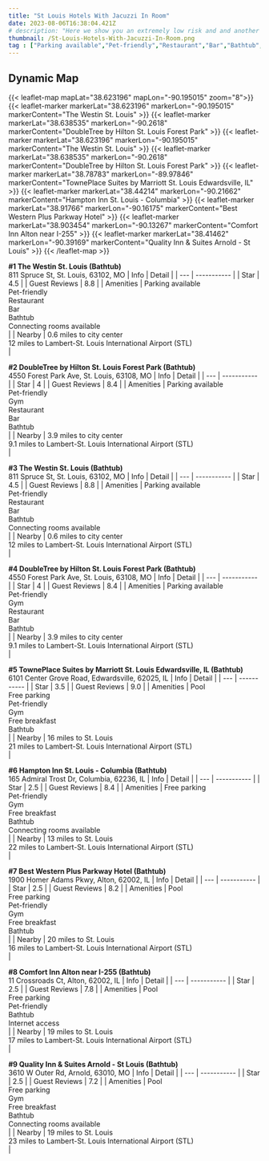 ```yaml
---
title: "St Louis Hotels With Jacuzzi In Room"
date: 2023-08-06T16:38:04.421Z
# description: "Here we show you an extremely low risk and and another medium risk approach to earn passive income "
thumbnail: /St-Louis-Hotels-With-Jacuzzi-In-Room.png
tag : ["Parking available","Pet-friendly","Restaurant","Bar","Bathtub","Connecting rooms available","Gym","Pool","Free parking","Free breakfast","Internet access"]
---
```


## Dynamic Map
{{< leaflet-map  mapLat="38.623196" mapLon="-90.195015" zoom="8">}}
    {{< leaflet-marker markerLat="38.623196" markerLon="-90.195015" markerContent="The Westin St. Louis" >}}
    {{< leaflet-marker markerLat="38.638535" markerLon="-90.2618" markerContent="DoubleTree by Hilton St. Louis Forest Park" >}}
    {{< leaflet-marker markerLat="38.623196" markerLon="-90.195015" markerContent="The Westin St. Louis" >}}
    {{< leaflet-marker markerLat="38.638535" markerLon="-90.2618" markerContent="DoubleTree by Hilton St. Louis Forest Park" >}}
    {{< leaflet-marker markerLat="38.78783" markerLon="-89.97846" markerContent="TownePlace Suites by Marriott St. Louis Edwardsville, IL" >}}
    {{< leaflet-marker markerLat="38.44214" markerLon="-90.21662" markerContent="Hampton Inn St. Louis - Columbia" >}}
    {{< leaflet-marker markerLat="38.91766" markerLon="-90.16175" markerContent="Best Western Plus Parkway Hotel" >}}
    {{< leaflet-marker markerLat="38.903454" markerLon="-90.13267" markerContent="Comfort Inn Alton near I-255" >}}
    {{< leaflet-marker markerLat="38.41462" markerLon="-90.39169" markerContent="Quality Inn & Suites Arnold - St Louis" >}}
{{< /leaflet-map >}}


**#1 The Westin St. Louis (Bathtub)**<br>811 Spruce St, St. Louis, 63102, MO
| Info | Detail |
| --- | ----------- |
| Star | 4.5 |
| Guest Reviews | 8.8 |
| Amenities | Parking available<br>Pet-friendly<br>Restaurant<br>Bar<br>Bathtub<br>Connecting rooms available<br> |
| Nearby | 0.6 miles to city center<br>12 miles to Lambert-St. Louis International Airport (STL)<br> |

**#2 DoubleTree by Hilton St. Louis Forest Park (Bathtub)**<br>4550 Forest Park Ave, St. Louis, 63108, MO
| Info | Detail |
| --- | ----------- |
| Star | 4 |
| Guest Reviews | 8.4 |
| Amenities | Parking available<br>Pet-friendly<br>Gym<br>Restaurant<br>Bar<br>Bathtub<br> |
| Nearby | 3.9 miles to city center<br>9.1 miles to Lambert-St. Louis International Airport (STL)<br> |

**#3 The Westin St. Louis (Bathtub)**<br>811 Spruce St, St. Louis, 63102, MO
| Info | Detail |
| --- | ----------- |
| Star | 4.5 |
| Guest Reviews | 8.8 |
| Amenities | Parking available<br>Pet-friendly<br>Restaurant<br>Bar<br>Bathtub<br>Connecting rooms available<br> |
| Nearby | 0.6 miles to city center<br>12 miles to Lambert-St. Louis International Airport (STL)<br> |

**#4 DoubleTree by Hilton St. Louis Forest Park (Bathtub)**<br>4550 Forest Park Ave, St. Louis, 63108, MO
| Info | Detail |
| --- | ----------- |
| Star | 4 |
| Guest Reviews | 8.4 |
| Amenities | Parking available<br>Pet-friendly<br>Gym<br>Restaurant<br>Bar<br>Bathtub<br> |
| Nearby | 3.9 miles to city center<br>9.1 miles to Lambert-St. Louis International Airport (STL)<br> |

**#5 TownePlace Suites by Marriott St. Louis Edwardsville, IL (Bathtub)**<br>6101 Center Grove Road, Edwardsville, 62025, IL
| Info | Detail |
| --- | ----------- |
| Star | 3.5 |
| Guest Reviews | 9.0 |
| Amenities | Pool<br>Free parking<br>Pet-friendly<br>Gym<br>Free breakfast<br>Bathtub<br> |
| Nearby | 16 miles to St. Louis<br>21 miles to Lambert-St. Louis International Airport (STL)<br> |

**#6 Hampton Inn St. Louis - Columbia (Bathtub)**<br>165 Admiral Trost Dr, Columbia, 62236, IL
| Info | Detail |
| --- | ----------- |
| Star | 2.5 |
| Guest Reviews | 8.4 |
| Amenities | Free parking<br>Pet-friendly<br>Gym<br>Free breakfast<br>Bathtub<br>Connecting rooms available<br> |
| Nearby | 13 miles to St. Louis<br>22 miles to Lambert-St. Louis International Airport (STL)<br> |

**#7 Best Western Plus Parkway Hotel (Bathtub)**<br>1900 Homer Adams Pkwy, Alton, 62002, IL
| Info | Detail |
| --- | ----------- |
| Star | 2.5 |
| Guest Reviews | 8.2 |
| Amenities | Pool<br>Free parking<br>Pet-friendly<br>Gym<br>Free breakfast<br>Bathtub<br> |
| Nearby | 20 miles to St. Louis<br>16 miles to Lambert-St. Louis International Airport (STL)<br> |

**#8 Comfort Inn Alton near I-255 (Bathtub)**<br>11 Crossroads Ct, Alton, 62002, IL
| Info | Detail |
| --- | ----------- |
| Star | 2.5 |
| Guest Reviews | 7.8 |
| Amenities | Pool<br>Free parking<br>Pet-friendly<br>Bathtub<br>Internet access<br> |
| Nearby | 19 miles to St. Louis<br>17 miles to Lambert-St. Louis International Airport (STL)<br> |

**#9 Quality Inn & Suites Arnold - St Louis (Bathtub)**<br>3610 W Outer Rd, Arnold, 63010, MO
| Info | Detail |
| --- | ----------- |
| Star | 2.5 |
| Guest Reviews | 7.2 |
| Amenities | Pool<br>Free parking<br>Gym<br>Free breakfast<br>Bathtub<br>Connecting rooms available<br> |
| Nearby | 19 miles to St. Louis<br>23 miles to Lambert-St. Louis International Airport (STL)<br> |


